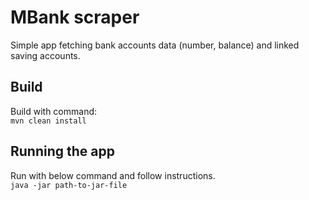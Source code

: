 # MBank scraper
Simple app fetching bank accounts data (number, balance) and linked saving accounts.  

## Build
Build with command:  
`mvn clean install`

## Running the app

Run with below command and follow instructions.  
`java -jar path-to-jar-file`

